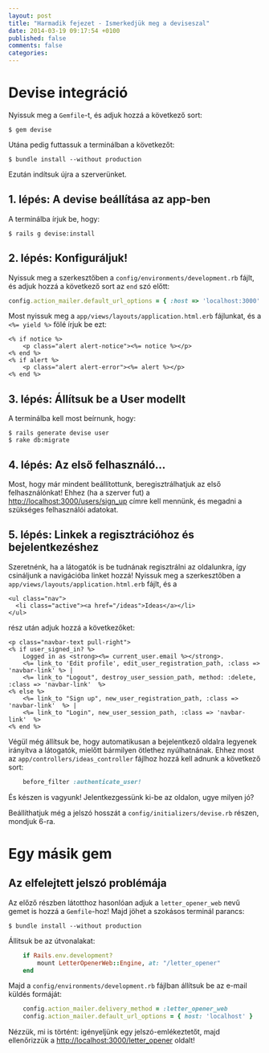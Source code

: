```yaml
---
layout: post
title: "Harmadik fejezet - Ismerkedjük meg a deviseszal"
date: 2014-03-19 09:17:54 +0100
published: false
comments: false
categories:
---
```


# Devise integráció

Nyissuk meg a `Gemfile`-t, és adjuk hozzá a következő sort:

	$ gem devise

Utána pedig futtassuk a terminálban a következőt:

	$ bundle install --without production

Ezután indítsuk újra a szerverünket.

## 1. lépés: A devise beállítása az app-ben

A terminálba írjuk be, hogy:

	$ rails g devise:install

## 2. lépés: Konfiguráljuk!

Nyissuk meg a szerkesztőben a `config/environments/development.rb` fájlt, és adjuk hozzá a következő sort az `end` szó előtt:

``` ruby config/environments/development.rb
config.action_mailer.default_url_options = { :host => 'localhost:3000' }
```

Most nyissuk meg a `app/views/layouts/application.html.erb` fájlunkat, és a `<%= yield %>` fölé írjuk be ezt:

``` erb app/views/layouts/application.html.erb
<% if notice %>
	<p class="alert alert-notice"><%= notice %></p>
<% end %>
<% if alert %>
	<p class="alert alert-error"><%= alert %></p>
<% end %>
```

## 3. lépés: Állítsuk be a User modellt

A terminálba kell most beírnunk, hogy:

	$ rails generate devise user
	$ rake db:migrate

## 4. lépés: Az első felhasználó...

Most, hogy már mindent beállítottunk, beregisztrálhatjuk az első felhasználónkat! Ehhez (ha a szerver fut) a [http://localhost:3000/users/sign_up](http://localhost:3000/users/sign_up) címre kell mennünk, és megadni a szükséges felhasználói adatokat.

## 5. lépés: Linkek a regisztrációhoz és bejelentkezéshez

Szeretnénk, ha a látogatók is be tudnának regisztrálni az oldalunkra, így csináljunk a navigációba linket hozzá!
Nyissuk meg a szerkesztőben a `app/views/layouts/application.html.erb` fájlt, és a

``` erb app/views/layouts/application.html.erb
<ul class="nav">
  <li class="active"><a href="/ideas">Ideas</a></li>
</ul>
```

rész után adjuk hozzá a következőket:

``` erb app/views/layouts/application.html.erb
<p class="navbar-text pull-right">
<% if user_signed_in? %>
	Logged in as <strong><%= current_user.email %></strong>.
	<%= link_to 'Edit profile', edit_user_registration_path, :class => 'navbar-link' %> |
	<%= link_to "Logout", destroy_user_session_path, method: :delete, :class => 'navbar-link'  %>
<% else %>
	<%= link_to "Sign up", new_user_registration_path, :class => 'navbar-link'  %> |
	<%= link_to "Login", new_user_session_path, :class => 'navbar-link'  %>
<% end %>
```

Végül még állítsuk be, hogy automatikusan a bejelentkező oldalra legyenek irányítva a látogatók, mielőtt bármilyen ötlethez nyúlhatnának.
Ehhez most az `app/controllers/ideas_controller` fájlhoz hozzá kell adnunk a következő sort:

``` ruby app/controllers/ideas_controller.rb
	before_filter :authenticate_user!
```

És készen is vagyunk! Jelentkezgessünk ki-be az oldalon, ugye milyen jó?

Beállíthatjuk még a jelszó hosszát a `config/initializers/devise.rb` részen, mondjuk 6-ra.

# Egy másik gem

## Az elfelejtett jelszó problémája

Az előző részben látotthoz hasonlóan adjuk a `letter_opener_web` nevű gemet is hozzá a `Gemfile`-hoz!
Majd jöhet a szokásos terminál parancs:

	$ bundle install --without production

Állitsuk be az útvonalakat:

``` ruby config/routes.rb
	if Rails.env.development?
		mount LetterOpenerWeb::Engine, at: "/letter_opener"
	end
```

Majd a `config/environments/development.rb` fájlban állítsuk be az e-mail küldés formáját:

``` ruby config/environments/development.rb
	config.action_mailer.delivery_method = :letter_opener_web
	config.action_mailer.default_url_options = { host: 'localhost' }
```

Nézzük, mi is történt: igényeljünk egy jelszó-emlékeztetőt, majd ellenőrizzük a [http://localhost:3000/letter_opener](http://localhost:3000/letter_opener) oldalt!
